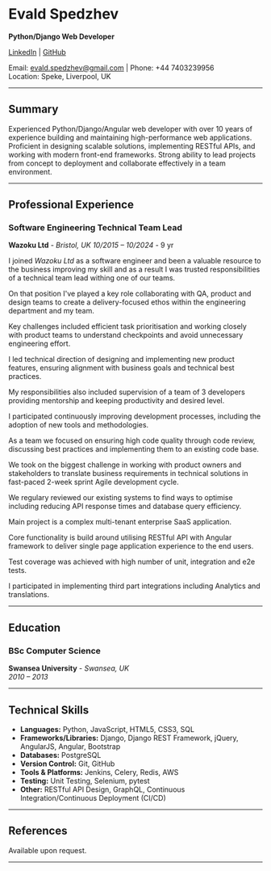 # **Evald Spedzhev**
**Python/Django Web Developer**

[LinkedIn](https://www.linkedin.com/in/e-spedzhev/) | [GitHub](https://github.com/espedzhev)

Email: evald.spedzhev@gmail.com | Phone: +44 7403239956  
Location: Speke, Liverpool, UK

---

## **Summary**

Experienced Python/Django/Angular web developer with over 10 years of experience building and maintaining high-performance web applications. Proficient in designing scalable solutions, implementing RESTful APIs, and working with modern front-end frameworks. Strong ability to lead projects from concept to deployment and collaborate effectively in a team environment.

---

## **Professional Experience**

### **Software Engineering Technical Team Lead**  
**Wazoku Ltd** - *Bristol, UK*
*10/2015 – 10/2024* - 9 yr

I joined *Wazoku Ltd* as a software engineer and been a valuable resource to the business improving my skill and as a result I was trusted responsibilities of a technical team lead withing one of our teams. 

On that position I've played a key role collaborating with QA, product and design teams to create a delivery-focused ethos within the engineering department and my team.

Key challenges included efficient task prioritisation and working closely with product teams to understand checkpoints and avoid unnecessary engineering effort. 

I led technical direction of designing and implementing new product features, ensuring alignment with business goals and technical best practices.

My responsibilities also included supervision of a team of 3 developers providing mentorship and keeping productivity and desired level.

I participated continuously improving development processes, including the adoption of new tools and methodologies.

As a team we focused on ensuring high code quality through code review, discussing best practices and implementing them to an existing code base.

We took on the biggest challenge in working with product owners and stakeholders to translate business requirements in technical solutions in fast-paced 2-week sprint Agile development cycle.

We regulary reviewed our existing systems to find ways to optimise including reducing API response times and database query efficiency.

Main project is a complex multi-tenant enterprise SaaS application.

Core functionality is build around utilising RESTful API with Angular framework to deliver single page application experience to the end users.

Test coverage was achieved with high number of  unit, integration and e2e tests.

I participated in implementing third part integrations including Analytics and translations.

---

## **Education**

### **BSc Computer Science**  
**Swansea University** - *Swansea, UK*  
*2010 – 2013*

---

## **Technical Skills**

- **Languages:** Python, JavaScript, HTML5, CSS3, SQL
- **Frameworks/Libraries:** Django, Django REST Framework, jQuery, AngularJS, Angular, Bootstrap
- **Databases:** PostgreSQL
- **Version Control:** Git, GitHub
- **Tools & Platforms:** Jenkins, Celery, Redis, AWS
- **Testing:** Unit Testing, Selenium, pytest
- **Other:** RESTful API Design, GraphQL, Continuous Integration/Continuous Deployment (CI/CD)

---

## **References**

Available upon request.

---
